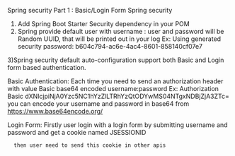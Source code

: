 Spring security Part 1 : Basic/Login Form Spring security
1) Add Spring Boot Starter Security dependency in your POM
2) Spring provide default user with username : user and password will be Random UUID, that will be printed out in your log
   Ex: Using generated security password: b604c794-ac6e-4ac4-8601-858140cf07e7
   
3)Spring security default auto-configuration support both Basic and Login form based authentication.

Basic Authentication: Each time you need to send an authorization header with value Basic base64 encoded username:password
    Ex: 
     Authorization Basic dXNlcjpiNjA0Yzc5NC1hYzZlLTRhYzQtODYwMS04NTgxNDBjZjA3ZTc=
     you can encode your username and password in base64 from https://www.base64encode.org/
     
Login Form: Firstly user login with a login form by submitting username and password and get a cookie named JSESSIONID
      
      then user need to send this cookie in other apis
     